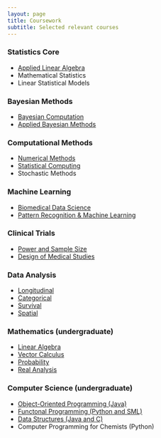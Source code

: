 ```yaml
---
layout: page
title: Coursework
subtitle: Selected relevant courses
---
```


### Statistics Core

- [Applied Linear Algebra](https://ucla-biostat-216.github.io/2022fall/syllabus/syllabus.html)
- Mathematical Statistics
- Linear Statistical Models

### Bayesian Methods

- [Bayesian Computation](http://donatello-telesca.com/biostatistics-271-bayesian-computation)
- [Applied Bayesian Methods](https://robweiss.faculty.biostat.ucla.edu/biostat234)

### Computational Methods

- [Numerical Methods](https://sa.ucla.edu/ro/Public/SOC/Results/ClassDetail?term_cd=22F&subj_area_cd=BIOSTAT&crs_catlg_no=0213%20%20%20%20&class_id=535079200&class_no=%20001%20%20)
- [Statistical Computing](https://ucla-biostat-257.github.io/2023spring/syllabus/syllabus.html)
- Stochastic Methods

### Machine Learning
- [Biomedical Data Science](https://www.biostat.washington.edu/academics/courses/biost/544)
- [Pattern Recognition & Machine Learning](http://www.stat.ucla.edu/~ywu/teaching.html)

### Clinical Trials

- [Power and Sample Size](https://sa.ucla.edu/ro/Public/SOC/Results/ClassDetail?term_cd=24S&subj_area_cd=BIOSTAT&crs_catlg_no=0231%20%20%20%20&class_id=535187201&class_no=%20001%20%20)
- [Design of Medical Studies](https://www.biostat.washington.edu/academics/courses/biost/524)

### Data Analysis

- [Longitudinal](https://www.biostat.washington.edu/academics/courses/biost/540)
- [Categorical](https://www.biostat.washington.edu/academics/courses/biost/536)
- [Survival](https://www.biostat.washington.edu/academics/courses/biost/537)
- [Spatial](https://www.biostat.washington.edu/academics/courses/biost/555)

### Mathematics (undergraduate)

- [Linear Algebra](https://catalog.pomona.edu/preview_course_nopop.php?catoid=40&coid=143199)
- [Vector Calculus](https://catalog.pomona.edu/preview_course_nopop.php?catoid=40&coid=143204)
- [Probability](https://math.washington.edu/courses/2019/summer/math/394/c)
- [Real Analysis](https://math.berkeley.edu/courses/summer-2022-math-104-003-lec)

### Computer Science (undergraduate)

- [Object-Oriented Programming (Java)](https://catalog.pomona.edu/preview_course_nopop.php?catoid=40&coid=142560)
- [Functonal Programming (Python and SML)](https://catalog.claremontmckenna.edu/preview_course_nopop.php?catoid=29&coid=35983)
- [Data Structures (Java and C)](https://catalog.pomona.edu/preview_course_nopop.php?catoid=40&coid=142563)
- Computer Programming for Chemists (Python)
